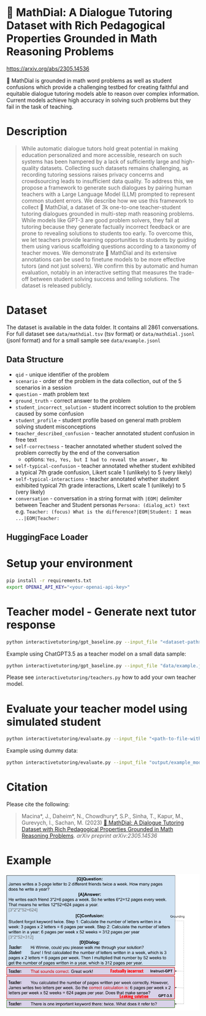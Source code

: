 # 🧮 MathDial: A Dialogue Tutoring Dataset with Rich Pedagogical Properties Grounded in Math Reasoning Problems
https://arxiv.org/abs/2305.14536

🧮 MathDial is grounded in math word problems as well as student confusions which provide a challenging testbed for creating faithful and equitable dialogue tutoring models able to reason over complex information. 
Current models achieve high accuracy in solving such problems but they fail in the task of teaching.

# Description
>While automatic dialogue tutors hold great potential in making education personalized and
more accessible, research on such systems has been hampered by a lack of sufficiently
large and high-quality datasets. Collecting such datasets remains challenging, as recording
tutoring sessions raises privacy concerns and crowdsourcing leads to insufficient data quality. 
To address this, we propose a framework to generate such dialogues by pairing human teachers 
with a Large Language Model (LLM) prompted to represent common student errors. 
We describe how we use this framework to collect 🧮 MathDial, a dataset of 3k one-to-one
teacher-student tutoring dialogues grounded in multi-step math reasoning problems. While
models like GPT-3 are good problem solvers, they fail at tutoring because they generate factually incorrect feedback or are prone to revealing solutions to students too early. To overcome
this, we let teachers provide learning opportunities to students by guiding them using various
scaffolding questions according to a taxonomy of teacher moves. We demonstrate 🧮 MathDial and its extensive annotations can be used to finetune models to be more effective tutors
(and not just solvers). We confirm this by automatic and human evaluation, notably in an
interactive setting that measures the trade-off between student solving success and telling solutions. 
The dataset is released publicly.


# Dataset
The dataset is available in the data folder. It contains all 2861 conversations. 
For full dataset see `data/mathdial.tsv` (tsv format) or `data/mathdial.jsonl` (jsonl format) and for a small sample see `data/example.jsonl`

## Data Structure
- `qid` - unique identifier of the problem
- `scenario` - order of the problem in the data collection, out of the 5 scenarios in a session
- `question` - math problem text
- `ground_truth` - correct answer to the problem
- `student_incorrect_solution` - student incorrect solution to the problem caused by some confusion
- `student_profile` - student profile based on general math problem solving student misconceptions
- `teacher_described_confusion` - teacher annotated student confusion in free text
- `self-correctness` - teacher annotated whether student solved the problem correctly by the end of the conversation
    - options: `Yes, Yes, but I had to reveal the answer, No`
- `self-typical-confusion` - teacher annotated whether student exhibited a typical 7th grade confusion, Likert scale 1 (unlikely) to 5 (very likely)
- `self-typical-interactions` - teacher annotated whether student exhibited typical 7th grade interactions, Likert scale 1 (unlikely) to 5 (very likely)
- `conversation` - conversation in a string format with `|EOM|` delimiter between Teacher and Student personas  `Persona: (dialog_act) text` e.g. `Teacher: (focus) What is the difference?|EOM|Student: I mean ...|EOM|Teacher:`


## HuggingFace Loader

# Setup your environment
```bash 
pip install -r requirements.txt
export OPENAI_API_KEY="<your-openai-api-key>"
```

# Teacher model - Generate next tutor response
```bash
python interactivetutoring/gpt_baseline.py --input_file "<dataset-path>" --model_name "<name-of-your-model>" --max_utterances "<stopping-point>" --export_file "<export-file-with-conversations>"
```
Example using ChatGPT3.5 as a teacher model on a small data sample:
```bash
python interactivetutoring/gpt_baseline.py --input_file "data/example.jsonl" --model_name "chatgpt_baseline" --max_utterances 5 --export_file "output/chatgpt_baseline.jsonl"
```
Please see `interactivetutoring/teachers.py` how to add your own teacher model.

# Evaluate your teacher model using simulated student
```bash
python interactivetutoring/evaluate.py --input_file "<path-to-file-with-generations>" --model_name "<model-name>"  
```
Example using dummy data:
```bash
python interactivetutoring/evaluate.py --input_file "output/example_model_output.jsonl" --model_name "chatgpt_baseline"  
```


# Citation
Please cite the following:
> Macina*, J., Daheim*, N., Chowdhury*, S.P., Sinha, T., Kapur, M., Gurevych, I., Sachan, M. (2023) [🧮 MathDial: A Dialogue Tutoring Dataset with Rich Pedagogical Properties Grounded in Math Reasoning Problems](https://arxiv.org/abs/2305.14536). _arXiv preprint arXiv:2305.14536_

# Example
![overview](images/generations.png)
